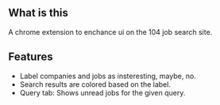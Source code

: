 ## What is this
A chrome extension to enchance ui on the 104 job search site.

## Features
* Label companies and jobs as insteresting, maybe, no.
* Search results are colored based on the label.
* Query tab: Shows unread jobs for the given query.  
